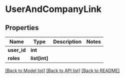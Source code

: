 # UserAndCompanyLink

## Properties
Name | Type | Description | Notes
------------ | ------------- | ------------- | -------------
**user_id** | **int** |  | 
**roles** | **list[int]** |  | 

[[Back to Model list]](../README.md#documentation-for-models) [[Back to API list]](../README.md#documentation-for-api-endpoints) [[Back to README]](../README.md)

